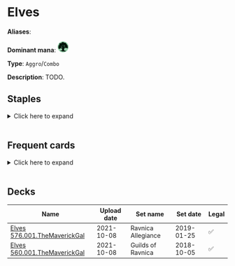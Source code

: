<!-- This page is automatically generated by Myr: do not update it manually. Changes directly applied here will be lost. -->
# Elves

**Aliases**: 

**Dominant mana**: <img src="../resources/images/mana/G.png" width="25"/>

**Type**: `Aggro`/`Combo`

**Description**: TODO.

## **Staples**

<details>
  <summary>Click here to expand</summary>
<a href="https://scryfall.com/card/ons/248/birchlore-rangers"><img src="https://c1.scryfall.com/file/scryfall-cards/normal/front/8/c/8ce3a3a1-3569-4909-a604-f78d4888781e.jpg?1562928197" width="300"/></a>
<a href="https://scryfall.com/card/znc/24/distant-melody"><img src="https://c1.scryfall.com/file/scryfall-cards/normal/front/6/7/67d69ddd-fbee-415b-90bc-dfe0ba9fc5d1.jpg?1604195908" width="300"/></a>
<a href="https://scryfall.com/card/khc/58/elvish-mystic"><img src="https://c1.scryfall.com/file/scryfall-cards/normal/front/e/d/ed7a0227-ac70-40fb-8198-a55eacf913fa.jpg?1620530043" width="300"/></a>
<a href="https://scryfall.com/card/ddu/8/elvish-vanguard"><img src="https://c1.scryfall.com/file/scryfall-cards/normal/front/8/3/838a8d40-5268-467e-8d14-d9fd72253df6.jpg?1561759271" width="300"/></a>
<a href="https://scryfall.com/card/cmr/228/fyndhorn-elves"><img src="https://c1.scryfall.com/file/scryfall-cards/normal/front/4/5/450744cf-7eba-491b-97b0-ca80c6368bbb.jpg?1608910653" width="300"/></a>
<a href="https://scryfall.com/card/iko/163/lead-the-stampede"><img src="https://c1.scryfall.com/file/scryfall-cards/normal/front/9/e/9e76b676-c7a3-4de6-a78d-3059a0df83f2.jpg?1591227752" width="300"/></a>
<a href="https://scryfall.com/card/m19/314/llanowar-elves"><img src="https://c1.scryfall.com/file/scryfall-cards/normal/front/7/3/73542493-cd0b-4bb7-a5b8-8f889c76e4d6.jpg?1605281272" width="300"/></a>
<a href="https://scryfall.com/card/khc/67/lys-alana-huntmaster"><img src="https://c1.scryfall.com/file/scryfall-cards/normal/front/0/8/0849f67b-da5d-49f7-840f-f87f48518156.jpg?1620530259" width="300"/></a>
<a href="https://scryfall.com/card/a25/182/nettle-sentinel"><img src="https://c1.scryfall.com/file/scryfall-cards/normal/front/3/f/3f290ed2-d1a8-4a90-a3a7-8240652dc109.jpg?1562434953" width="300"/></a>
<a href="https://scryfall.com/card/cma/136/priest-of-titania"><img src="https://c1.scryfall.com/file/scryfall-cards/normal/front/1/9/19fc5956-286c-4e1d-bc4a-2974fc0f4dbc.jpg?1592673130" width="300"/></a>
<a href="https://scryfall.com/card/mh2/285/quirion-ranger"><img src="https://c1.scryfall.com/file/scryfall-cards/normal/front/3/2/320fdf89-e158-41c5-b0bf-fee9dec36a75.jpg?1623189455" width="300"/></a>
<a href="https://scryfall.com/card/ddg/32/spidersilk-armor"><img src="https://c1.scryfall.com/file/scryfall-cards/normal/front/e/5/e55202a1-c246-4b5b-94d6-43c86a69d61a.jpg?1562943415" width="300"/></a>
<a href="https://scryfall.com/card/jmp/435/sylvan-ranger"><img src="https://c1.scryfall.com/file/scryfall-cards/normal/front/e/3/e36a5be0-a730-4cb7-9d1e-6ae84b5bc872.jpg?1601080165" width="300"/></a>
<a href="https://scryfall.com/card/khc/76/timberwatch-elf"><img src="https://c1.scryfall.com/file/scryfall-cards/normal/front/3/8/38807f17-1cf2-4736-ad10-df6c8b1a9f55.jpg?1620530473" width="300"/></a>
<a href="https://scryfall.com/card/mrd/270/viridian-longbow"><img src="https://c1.scryfall.com/file/scryfall-cards/normal/front/b/e/be892d73-d1f4-4c36-b674-01ae21ff1484.jpg?1562156693" width="300"/></a>
<a href="https://scryfall.com/card/cma/166/wellwisher"><img src="https://c1.scryfall.com/file/scryfall-cards/normal/front/1/9/19dbbecb-b4d0-49d2-b36e-58279e051c5c.jpg?1592673305" width="300"/></a>
</details><br/>

## **Frequent cards**

<details>
  <summary>Click here to expand</summary>
<a href="https://scryfall.com/card/cma/106/essence-warden"><img src="https://c1.scryfall.com/file/scryfall-cards/normal/front/3/1/31ca84d1-30a6-432b-966c-089fb6652a89.jpg?1592672942" width="300"/></a>
</details><br/>

## **Decks**

| Name | Upload date | Set name | Set date | Legal |
| -----| ----------- | -------- | -------- | ----- |
| [Elves 576.001.TheMaverickGal](https://www.mtggoldfish.com/deck/4351055) | 2021-10-08 | Ravnica Allegiance | 2019-01-25 | ✅ |
| [Elves 560.001.TheMaverickGal](https://www.mtggoldfish.com/deck/4351054) | 2021-10-08 | Guilds of Ravnica | 2018-10-05 | ✅ |


